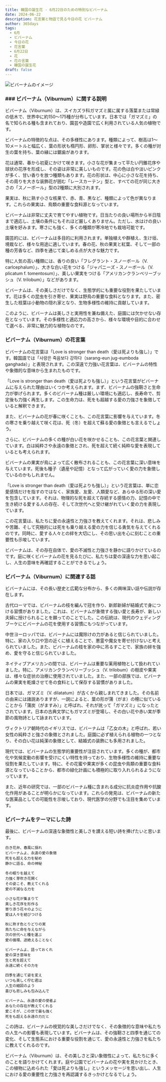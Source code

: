```yaml
---
title: 韓国の誕生花 - 6月22日のための特別なビバーナム
date: 2024-06-22
description: 花言葉と物語で見る今日の花 ビバーナム
author: 365days
tags:
  - 6月
  - ビバーナム
  - 今日の花
  - 花言葉
  - 6月22日
  - 花
  - 花の言葉
  - 韓国の誕生花
draft: false
---
```



![ビバーナムのイメージ](https://cdn.pixabay.com/photo/2021/11/12/22/52/viburnum-lantana-6790205_1280.jpg#center#center)


### ### ビバーナム（Viburnum）に関する説明

ビバーナム（Viburnum）は、スイカズラ科ガマズミ属に属する落葉または常緑の低木で、世界中に約150〜175種が分布しています。日本では「ガマズミ」の名で知られる種も含まれており、園芸や造園で広く利用されている人気の植物です。

ビバーナムの特徴的な点は、その多様性にあります。種類によって、樹高は1〜10メートルと幅広く、葉の形状も楕円形、卵形、掌状と様々です。多くの種が対生の葉を持ち、葉の縁には鋸歯があります。

花は通常、春から初夏にかけて咲きます。小さな花が集まって平たい円錐花序や球状の花序を形成し、その姿は非常に美しいものです。花の色は白や淡いピンクが多く、甘い香りを放つ種類もあります。花の形状は、中心に小さな花を持ち、その周りを大きな装飾花が囲む「レースカーテン」型と、すべての花が同じ大きさの「スノーボール」型の2種類に大別されます。

果実は、秋に熟す小さな核果で、赤、青、黒など、種類によって色が異なります。これらの果実は、鳥類の重要な食料源となっています。

ビバーナムは非常に丈夫で育てやすい植物です。日当たりの良い場所から半日陰まで適応し、土壌の条件にもそれほど厳しくありません。ただし、水はけの良い土壌を好みます。寒さにも強く、多くの種類が寒冷地でも栽培可能です。

園芸的には、ビバーナムは多目的に利用されます。単独植えや群植え、生け垣、境栽など、様々な用途に適しています。春の花、秋の果実と紅葉、そして一部の種の芳香など、四季を通じて楽しめる点が大きな魅力です。

特に人気の高い種類には、香りの良い「フレグラント・スノーボール（V. carlcephalum）」、大きな白い花をつける「ジャパニーズ・スノーボール（V. plicatum f. tomentosum）」、美しい果実をつける「アメリカンクランベリーブッシュ（V. trilobum）」などがあります。

ビバーナムは、その美しさだけでなく、生態学的にも重要な役割を果たしています。花は多くの昆虫を引き寄せ、果実は野鳥の重要な食料となります。また、密生した枝葉は小動物の隠れ家となり、生物多様性の維持に貢献しています。

このように、ビバーナムは美しさと実用性を兼ね備えた、庭園には欠かせない存在となっています。その多様性と適応力の高さから、様々な環境や目的に合わせて選べる、非常に魅力的な植物なのです。

### ビバーナム（Viburnum）の花言葉

ビバーナムの花言葉は「Love is stronger than death（愛は死よりも強し）」です。韓国語では「사랑은 죽음보다 강하다（sarang-eun jug-eumboda ganghada）」と表現されます。この深遠で力強い花言葉は、ビバーナムの特性や象徴的な意味から生まれたものです。

「Love is stronger than death（愛は死よりも強し）」という花言葉がビバーナムに与えられた理由はいくつか考えられます。まず、ビバーナムの強靭さと生命力が挙げられます。多くのビバーナム種は厳しい環境にも適応し、長寿命で、剪定後も力強く再生します。この生命力は、死をも超越する愛の力強さを象徴していると解釈できます。

また、ビバーナムの花が春に咲くことも、この花言葉に影響を与えています。冬の寒さを乗り越えて咲く花は、死（冬）を超えて蘇る愛の象徴とも言えるでしょう。

さらに、ビバーナムの多くの種が白い花を咲かせることも、この花言葉と関連しています。白は純粋さや永遠の象徴とされ、死を超えて続く純粋な愛を表現しているとも考えられます。

ビバーナムの果実が鳥によって広く散布されることも、この花言葉に深い意味を与えています。死後も種子（遺産や記憶）となって広がっていく愛の力を象徴しているのかもしれません。

「Love is stronger than death（愛は死よりも強し）」という花言葉は、単に恋愛感情だけを指すのではなく、家族愛、友愛、人類愛など、あらゆる形の深い愛を包含しています。それは、物理的な死を超えて存続する感情の力、記憶の中で生き続ける愛する人の存在、そして次世代へと受け継がれていく愛の力を表現しています。

この花言葉は、私たちに愛の永遠性と力強さを教えてくれます。それは、悲しみや苦難、そして究極的には死をも乗り越える愛の力を信じる勇気を与えてくれるのです。同時に、愛する人々との絆を大切にし、その思い出を心に刻むことの重要性も示唆しています。

ビバーナムは、その存在自体で、愛の不滅性と力強さを静かに語りかけているのです。庭に咲くビバーナムの花を見るたびに、私たちは愛の深遠な力を思い起こし、人生の意味を再確認することができるでしょう。

### ビバーナム（Viburnum）に関連する話

ビバーナムには、その長い歴史と広範な分布から、多くの興味深い話や伝説が存在します。

古代ローマでは、ビバーナムの枝を編んで冠を作り、新郎新婦が結婚式で身につける習慣がありました。これは、ビバーナムが象徴する強い愛と長寿が、新しい夫婦に授けられることを願ってのことでした。この伝統は、現代のウェディングブーケにビバーナムの花を使用する習慣にもつながっています。

中世ヨーロッパでは、ビバーナムには魔除けの力があると信じられていました。特に、家の入り口や窓の近くに植えることで、悪霊や魔女を寄せ付けないと考えられていました。また、ビバーナムの枝を家の中に吊るすことで、家族の絆を強め、愛を守ると信じられていました。

ネイティブアメリカンの間では、ビバーナムは重要な薬用植物として扱われていました。特に、アメリカンクランベリーブッシュ（V. trilobum）の樹皮や果実は、様々な症状の治療に使用されていました。また、一部の部族では、ビバーナムの果実を乾燥させて冬の食料として保存する習慣がありました。

日本では、ガマズミ（V. dilatatum）が古くから親しまれてきました。その名前の由来には諸説ありますが、一説によると、葉の形が蒲（がま）の穂に似ていることから「蒲炭（がますみ）」と呼ばれ、それが訛って「ガマズミ」になったとされています。日本の古典文学にもガマズミが登場し、その白い花や赤い実が季節の風物詩として詠まれています。

ヴィクトリア朝時代のイギリスでは、ビバーナムは「乙女の木」と呼ばれ、若い女性の純粋さと強さの象徴とされました。庭園に必ず植えられる植物の一つとなり、その白い花は純潔の象徴として、結婚式の装飾にも多用されました。

現代では、ビバーナムの生態学的重要性が注目されています。多くの種が、都市化や気候変動の影響を受けにくい特性を持っており、生物多様性の維持に重要な役割を果たしています。特に、その花蜜や果実が多くの昆虫や鳥類の重要な食料源となっていることから、都市の緑化計画にも積極的に取り入れられるようになっています。

また、近年の研究では、一部のビバーナム種に含まれる成分に抗炎症作用や抗酸化作用があることが明らかになっています。これらの発見は、ビバーナムの新たな医薬品としての可能性を示唆しており、現代医学の分野でも注目を集めています。

### ビバーナムをテーマにした詩

最後に、ビバーナムの深遠な象徴性と美しさを讃える短い詩を捧げたいと思います。

```
白き花弁、春風に揺れ
ビバーナムよ、永遠の愛の象徴
死をも超える力を秘め
静かに語る、命の神秘

冬の眠りを越えて
力強く芽吹き花開く
その姿こそ、教えてくれる
愛の不滅なる力を

小さな花が集まりて
美しき花序を形作る
寄り添う花々のように
愛は人々を結びつける

秋に熟す色とりどりの実
鳥たちに命を与えながら
次の世代へと種を運ぶ
愛の循環、途絶えることなく

ビバーナムよ、語っておくれ
愛の深き意味を
生と死を超えて
永遠に続くその力を

四季を通じて姿を変え
いつも美しく佇む君は
人生の縮図のよう
喜びも悲しみも包み込んで

ビバーナム、永遠の愛の使者よ
あなたの存在が教えてくれる
愛こそが、この世で最も強く
死をも超える永遠の力だと
```

この詩は、ビバーナムの視覚的な美しさだけでなく、その象徴的な意味や私たちの人生への影響も表現しています。ビバーナムは、その強靭さと四季を通じての変化、そして生態系における重要な役割を通じて、愛の永遠性と力強さを私たちに教えてくれるのです。

ビバーナム（Viburnum）は、その美しさと深い象徴性によって、私たちに多くのことを語りかけてくれます。庭や公園でビバーナムの花や実を見かけたとき、この植物に込められた「愛は死よりも強し」というメッセージを思い出し、人生における愛の重要性と力強さを再認識するきっかけとなるでしょう。

